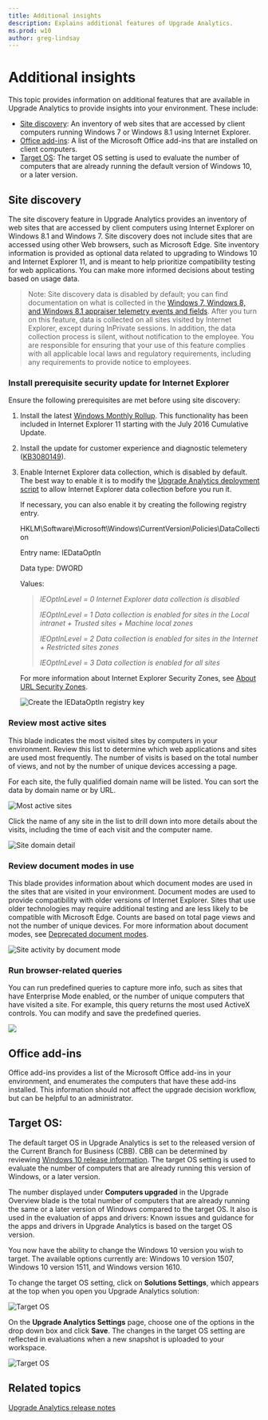 ```yaml
---
title: Additional insights
description: Explains additional features of Upgrade Analytics.
ms.prod: w10
author: greg-lindsay
---
```


# Additional insights

This topic provides information on additional features that are available in Upgrade Analytics to provide insights into your environment. These include:

- [Site discovery](#site-discovery): An inventory of web sites that are accessed by client computers running Windows 7 or Windows 8.1 using Internet Explorer.
- [Office add-ins](#office-add-ins): A list of the Microsoft Office add-ins that are installed on client computers.
- [Target OS](#target-os):  The target OS setting is used to evaluate the number of computers that are already running the default version of Windows 10, or a later version.

## Site discovery

The site discovery feature in Upgrade Analytics provides an inventory of web sites that are accessed by client computers using Internet Explorer on Windows 8.1 and Windows 7. Site discovery does not include sites that are accessed using other Web browsers, such as Microsoft Edge. Site inventory information is provided as optional data related to upgrading to Windows 10 and Internet Explorer 11, and is meant to help prioritize compatibility testing for web applications. You can make more informed decisions about testing based on usage data.

> Note: Site discovery data is disabled by default; you can find documentation on what is collected in the [Windows 7, Windows 8, and Windows 8.1 appraiser telemetry events and fields](https://go.microsoft.com/fwlink/?LinkID=822965). After you turn on this feature, data is collected on all sites visited by Internet Explorer, except during InPrivate sessions. In addition, the data collection process is silent, without notification to the employee. You are responsible for ensuring that your use of this feature complies with all applicable local laws and regulatory requirements, including any requirements to provide notice to employees.

### Install prerequisite security update for Internet Explorer

Ensure the following prerequisites are met before using site discovery:

1. Install the latest [Windows Monthly Rollup](http://catalog.update.microsoft.com/v7/site/Search.aspx?q=security%20monthly%20quality%20rollup). This functionality has been included in Internet Explorer 11 starting with the July 2016 Cumulative Update. 
2. Install the update for customer experience and diagnostic telemetery ([KB3080149](https://support.microsoft.com/kb/3080149)).
3. Enable Internet Explorer data collection, which is disabled by default. The best way to enable it is to modify the [Upgrade Analytics deployment script](upgrade-analytics-get-started.md#run-the-upgrade-analytics-deployment-script) to allow Internet Explorer data collection before you run it. 

    If necessary, you can also enable it by creating the following registry entry. 

    HKLM\Software\Microsoft\Windows\CurrentVersion\Policies\DataCollection 

    Entry name: IEDataOptIn

    Data type: DWORD

    Values:

    > *IEOptInLevel = 0 Internet Explorer data collection is disabled*
    >
    > *IEOptInLevel = 1 Data collection is enabled for sites in the Local intranet + Trusted sites + Machine local zones*
    >
    > *IEOptInLevel = 2 Data collection is enabled for sites in the Internet + Restricted sites zones*
    >
    > *IEOptInLevel = 3 Data collection is enabled for all sites*

    For more information about Internet Explorer Security Zones, see [About URL Security Zones](https://msdn.microsoft.com/library/ms537183.aspx). 

    ![Create the IEDataOptIn registry key](images/upgrade-analytics-create-iedataoptin.png)

### Review most active sites

This blade indicates the most visited sites by computers in your environment. Review this list to determine which web applications and sites are used most frequently. The number of visits is based on the total number of views, and not by the number of unique devices accessing a page.

For each site, the fully qualified domain name will be listed. You can sort the data by domain name or by URL. 

![Most active sites](Images/upgrade-analytics-most-active-sites.png) 

Click the name of any site in the list to drill down into more details about the visits, including the time of each visit and the computer name. 

![Site domain detail](images/upgrade-analytics-site-domain-detail.png)

### Review document modes in use 

This blade provides information about which document modes are used in the sites that are visited in your environment. Document modes are used to provide compatibility with older versions of Internet Explorer. Sites that use older technologies may require additional testing and are less likely to be compatible with Microsoft Edge. Counts are based on total page views and not the number of unique devices. For more information about document modes, see [Deprecated document modes](https://technet.microsoft.com/itpro/internet-explorer/ie11-deploy-guide/deprecated-document-modes).

![Site activity by document mode](images/upgrade-analytics-site-activity-by-doc-mode.png)

### Run browser-related queries 

You can run predefined queries to capture more info, such as sites that have Enterprise Mode enabled, or the number of unique computers that have visited a site. For example, this query returns the most used ActiveX controls. You can modify and save the predefined queries. 

![](images/upgrade-analytics-query-activex-name.png)

## Office add-ins

Office add-ins provides a list of the Microsoft Office add-ins in your environment, and enumerates the computers that have these add-ins installed.  This information should not affect the upgrade decision workflow, but can be helpful to an administrator.

## Target OS:

The default target OS in Upgrade Analytics is set to the released version of the Current Branch for Business (CBB). CBB can be determined by reviewing [Windows 10 release information](https://technet.microsoft.com/windows/release-info.aspx). The target OS setting is used to evaluate the number of computers that are already running this version of Windows, or a later version. 

The number displayed under **Computers upgraded** in the Upgrade Overview blade is the total number of computers that are already running the same or a later version of Windows compared to the target OS. It also is used in the evaluation of apps and drivers: Known issues and guidance for the apps and drivers in Upgrade Analytics is based on the target OS version.

You now have the ability to change the Windows 10 version you wish to target. The available options currently are: Windows 10 version 1507, Windows 10 version 1511, and Windows version 1610.

To change the target OS setting, click on **Solutions Settings**, which appears at the top when you open you Upgrade Analytics solution:

![Target OS](images/ua-cg-08.png)

On the **Upgrade Analytics Settings** page, choose one of the options in the drop down box and click **Save**. The changes in the target OS setting are reflected in evaluations when a new snapshot is uploaded to your workspace.

![Target OS](images/ua-cg-09.png)

## Related topics

[Upgrade Analytics release notes](upgrade-analytics-release-notes.md)
